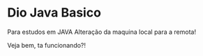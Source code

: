 # Dio Java Basico
Para estudos em JAVA
Alteração da maquina local para a remota!

Veja bem, ta funcionando?!